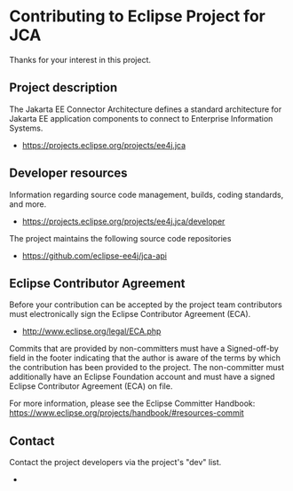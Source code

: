 # Contributing to Eclipse Project for JCA

Thanks for your interest in this project.

## Project description

The Jakarta EE Connector Architecture defines a standard architecture for
Jakarta EE application components to connect to Enterprise Information Systems.

* https://projects.eclipse.org/projects/ee4j.jca

## Developer resources

Information regarding source code management, builds, coding standards, and
more.

* https://projects.eclipse.org/projects/ee4j.jca/developer

The project maintains the following source code repositories

* https://github.com/eclipse-ee4j/jca-api

## Eclipse Contributor Agreement

Before your contribution can be accepted by the project team contributors must
electronically sign the Eclipse Contributor Agreement (ECA).

* http://www.eclipse.org/legal/ECA.php

Commits that are provided by non-committers must have a Signed-off-by field in
the footer indicating that the author is aware of the terms by which the
contribution has been provided to the project. The non-committer must
additionally have an Eclipse Foundation account and must have a signed Eclipse
Contributor Agreement (ECA) on file.

For more information, please see the Eclipse Committer Handbook:
https://www.eclipse.org/projects/handbook/#resources-commit

## Contact

Contact the project developers via the project's "dev" list.

* 
